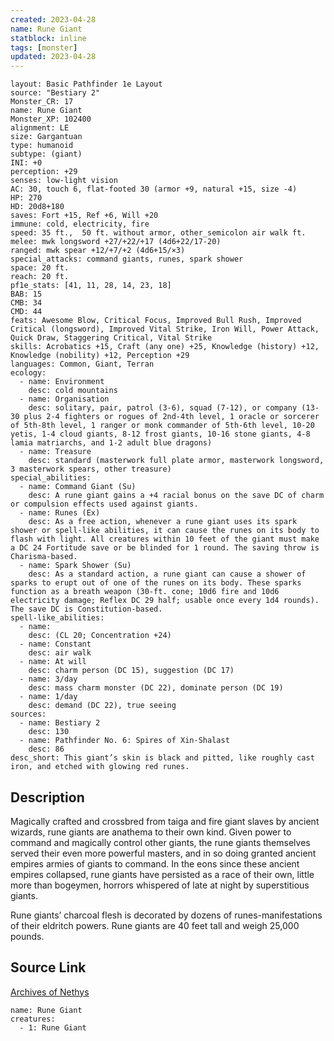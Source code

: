 ```yaml
---
created: 2023-04-28
name: Rune Giant
statblock: inline
tags: [monster]
updated: 2023-04-28
---
```

```statblock
layout: Basic Pathfinder 1e Layout
source: "Bestiary 2"
Monster_CR: 17
name: Rune Giant
Monster_XP: 102400
alignment: LE
size: Gargantuan
type: humanoid
subtype: (giant)
INI: +0
perception: +29
senses: low-light vision
AC: 30, touch 6, flat-footed 30 (armor +9, natural +15, size -4)
HP: 270
HD: 20d8+180
saves: Fort +15, Ref +6, Will +20
immune: cold, electricity, fire
speed: 35 ft.,  50 ft. without armor, other_semicolon air walk ft.
melee: mwk longsword +27/+22/+17 (4d6+22/17-20)
ranged: mwk spear +12/+7/+2 (4d6+15/×3)
special_attacks: command giants, runes, spark shower
space: 20 ft.
reach: 20 ft.
pf1e_stats: [41, 11, 28, 14, 23, 18]
BAB: 15
CMB: 34
CMD: 44
feats: Awesome Blow, Critical Focus, Improved Bull Rush, Improved Critical (longsword), Improved Vital Strike, Iron Will, Power Attack, Quick Draw, Staggering Critical, Vital Strike
skills: Acrobatics +15, Craft (any one) +25, Knowledge (history) +12, Knowledge (nobility) +12, Perception +29
languages: Common, Giant, Terran
ecology:
  - name: Environment
    desc: cold mountains
  - name: Organisation
    desc: solitary, pair, patrol (3-6), squad (7-12), or company (13-30 plus 2-4 fighters or rogues of 2nd-4th level, 1 oracle or sorcerer of 5th-8th level, 1 ranger or monk commander of 5th-6th level, 10-20 yetis, 1-4 cloud giants, 8-12 frost giants, 10-16 stone giants, 4-8 lamia matriarchs, and 1-2 adult blue dragons)
  - name: Treasure
    desc: standard (masterwork full plate armor, masterwork longsword, 3 masterwork spears, other treasure)
special_abilities:
  - name: Command Giant (Su)
    desc: A rune giant gains a +4 racial bonus on the save DC of charm or compulsion effects used against giants.
  - name: Runes (Ex)
    desc: As a free action, whenever a rune giant uses its spark shower or spell-like abilities, it can cause the runes on its body to flash with light. All creatures within 10 feet of the giant must make a DC 24 Fortitude save or be blinded for 1 round. The saving throw is Charisma-based.
  - name: Spark Shower (Su)
    desc: As a standard action, a rune giant can cause a shower of sparks to erupt out of one of the runes on its body. These sparks function as a breath weapon (30-ft. cone; 10d6 fire and 10d6 electricity damage; Reflex DC 29 half; usable once every 1d4 rounds). The save DC is Constitution-based.
spell-like_abilities:
  - name:
    desc: (CL 20; Concentration +24)
  - name: Constant
    desc: air walk
  - name: At will
    desc: charm person (DC 15), suggestion (DC 17)
  - name: 3/day
    desc: mass charm monster (DC 22), dominate person (DC 19)
  - name: 1/day
    desc: demand (DC 22), true seeing
sources:
  - name: Bestiary 2
    desc: 130
  - name: Pathfinder No. 6: Spires of Xin-Shalast
    desc: 86
desc_short: This giant’s skin is black and pitted, like roughly cast iron, and etched with glowing red runes.
```
## Description
Magically crafted and crossbred from taiga and fire giant slaves by ancient wizards, rune giants are anathema to their own kind. Given power to command and magically control other giants, the rune giants themselves served their even more powerful masters, and in so doing granted ancient empires armies of giants to command. In the eons since these ancient empires collapsed, rune giants have persisted as a race of their own, little more than bogeymen, horrors whispered of late at night by superstitious giants.

Rune giants’ charcoal flesh is decorated by dozens of runes-manifestations of their eldritch powers. Rune giants are 40 feet tall and weigh 25,000 pounds.
## Source Link
[Archives of Nethys](https://aonprd.com/MonsterDisplay.aspx?ItemName=Rune%20Giant)
```encounter-table
name: Rune Giant
creatures:
  - 1: Rune Giant
```
